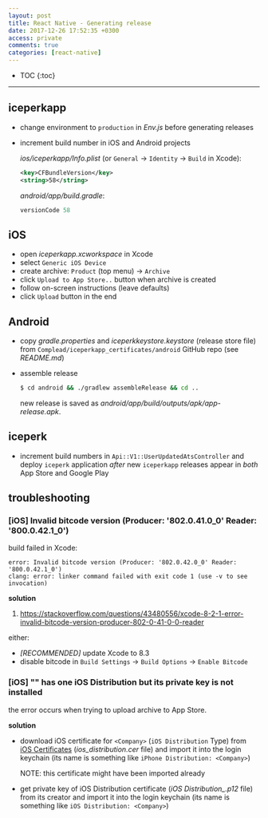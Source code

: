 ```yaml
---
layout: post
title: React Native - Generating release
date: 2017-12-26 17:52:35 +0300
access: private
comments: true
categories: [react-native]
---
```


<!-- more -->

* TOC
{:toc}
<hr>

iceperkapp
-----------

- change environment to `production` in _Env.js_ before generating releases
- increment build number in iOS and Android projects

  _ios/iceperkapp/Info.plist_
  (or `General` -> `Identity` -> `Build` in Xcode):

  ```xml
  <key>CFBundleVersion</key>
  <string>58</string>
  ```

  _android/app/build.gradle_:

  ```groovy
  versionCode 58
  ```

iOS
---

- open _iceperkapp.xcworkspace_ in Xcode
- select `Generic iOS Device`
- create archive: `Product` (top menu) -> `Archive`
- click `Upload to App Store..` button when archive is created
- follow on-screen instructions (leave defaults)
- click `Upload` button in the end

Android
-------

- copy _gradle.properties_ and _iceperkkeystore.keystore_ (release store file)
  from `Complead/iceperkapp_certificates/android` GitHub repo (see _README.md_)
- assemble release

  ```sh
  $ cd android && ./gradlew assembleRelease && cd ..
  ```

  new release is saved as _android/app/build/outputs/apk/app-release.apk_.

iceperk
-------

- increment build numbers in `Api::V1::UserUpdatedAtsController` and deploy
  `iceperk` application *after* new `iceperkapp` releases appear in *both*
  App Store and Google Play

troubleshooting
---------------

### [iOS] Invalid bitcode version (Producer: '802.0.41.0_0' Reader: '800.0.42.1_0')

build failed in Xcode:

```
error: Invalid bitcode version (Producer: '802.0.42.0_0' Reader: '800.0.42.1_0')
clang: error: linker command failed with exit code 1 (use -v to see invocation)
```

**solution**

1. <https://stackoverflow.com/questions/43480556/xcode-8-2-1-error-invalid-bitcode-version-producer-802-0-41-0-0-reader>

either:

- *[RECOMMENDED]* update Xcode to 8.3
- disable bitcode in `Build Settings` -> `Build Options` -> `Enable Bitcode`

### [iOS] "<Company>" has one iOS Distribution but its private key is not installed

the error occurs when trying to upload archive to App Store.

**solution**

- download iOS certificate for `<Company>` (`iOS Distribution` Type) from
  [iOS Certificates](https://developer.apple.com/account/ios/certificate/)
  (_ios\_distribution.cer_ file) and import it into the login keychain
  (its name is something like `iPhone Distribution: <Company>`)

  NOTE: this certificate might have been imported already

- get private key of iOS Distribution certificate
  (_iOS Distribution\_<Company>.p12_ file) from its creator and import it into
  the login keychain (its name is something like `iOS Distribution: <Company>`)
